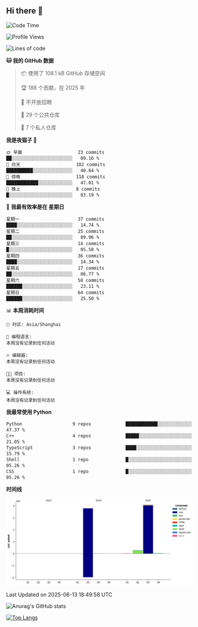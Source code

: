 ## Hi there 👋

<!--START_SECTION:waka-->
![Code Time](http://img.shields.io/badge/Code%20Time-76%20hrs%2052%20mins-blue)

![Profile Views](http://img.shields.io/badge/%E4%B8%AA%E4%BA%BA%E8%B5%84%E6%96%99%E8%A7%82%E7%9C%8B%E6%AC%A1%E6%95%B0-19-blue)

![Lines of code](https://img.shields.io/badge/%E4%BB%8E%E3%80%8CHello%20World%E3%80%8D%E8%B5%B7%E6%88%91%E5%B7%B2%E7%BB%8F%E5%86%99%E4%BA%86-4.1%20million%20%E8%A1%8C%E4%BB%A3%E7%A0%81-blue)

**🐱 我的 GitHub 数据** 

> 📦  使用了 108.1 kB GitHub 存储空间 
 > 
> 🏆 188 个贡献，在 2025 年
 > 
> 🚫 不开放招聘
 > 
> 📜 29 个公共仓库 
 > 
> 🔑 7 个私人仓库 
 > 
**我是夜猫子 🦉** 

```text
🌞 早晨                     23 commits          ██░░░░░░░░░░░░░░░░░░░░░░░   09.16 % 
🌆 白天                     102 commits         ██████████░░░░░░░░░░░░░░░   40.64 % 
🌃 傍晚                     118 commits         ████████████░░░░░░░░░░░░░   47.01 % 
🌙 晚上                     8 commits           █░░░░░░░░░░░░░░░░░░░░░░░░   03.19 % 
```
📅 **我最有效率是在 星期日** 

```text
星期一                      37 commits          ████░░░░░░░░░░░░░░░░░░░░░   14.74 % 
星期二                      25 commits          ██░░░░░░░░░░░░░░░░░░░░░░░   09.96 % 
星期三                      14 commits          █░░░░░░░░░░░░░░░░░░░░░░░░   05.58 % 
星期四                      36 commits          ████░░░░░░░░░░░░░░░░░░░░░   14.34 % 
星期五                      17 commits          ██░░░░░░░░░░░░░░░░░░░░░░░   06.77 % 
星期六                      58 commits          ██████░░░░░░░░░░░░░░░░░░░   23.11 % 
星期日                      64 commits          ██████░░░░░░░░░░░░░░░░░░░   25.50 % 
```


📊 **本周消耗时间** 

```text
🕑︎ 时区: Asia/Shanghai

💬 编程语言: 
本周没有记录到任何活动

🔥 编辑器: 
本周没有记录到任何活动

🐱‍💻 项目: 
本周没有记录到任何活动

💻 操作系统: 
本周没有记录到任何活动
```

**我最常使用 Python** 

```text
Python                   9 repos             ████████████░░░░░░░░░░░░░   47.37 % 
C++                      4 repos             █████░░░░░░░░░░░░░░░░░░░░   21.05 % 
TypeScript               3 repos             ████░░░░░░░░░░░░░░░░░░░░░   15.79 % 
Shell                    1 repo              █░░░░░░░░░░░░░░░░░░░░░░░░   05.26 % 
CSS                      1 repo              █░░░░░░░░░░░░░░░░░░░░░░░░   05.26 % 
```



**时间线**

![Lines of Code chart](https://raw.githubusercontent.com/RhenCloud/RhenCloud/main/assets/bar_graph.png)


 Last Updated on 2025-06-13 18:49:58 UTC
<!--END_SECTION:waka-->


![Anurag's GitHub stats](https://grs.bkctwy.tech/api?username=RhenCloud&theme=dracula&show_icons=true)


[![Top Langs](https://grs.bkctwy.tech/api/top-langs/?username=RhenCloud&layout=compact&theme=dracula)](https://github.com/anuraghazra/github-readme-stats)
